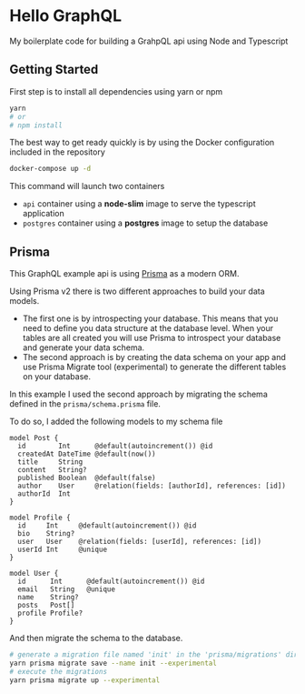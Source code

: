 # Hello GraphQL

My boilerplate code for building a GrahpQL api using Node and Typescript

## Getting Started

First step is to install all dependencies using yarn or npm

```sh
yarn
# or
# npm install
```

The best way to get ready quickly is by using the Docker configuration included in the repository

```sh
docker-compose up -d
```

This command will launch two containers

- `api` container using a **node-slim** image to serve the typescript application
- `postgres` container using a **postgres** image to setup the database

## Prisma

This GraphQL example api is using [Prisma](https://www.prisma.io/) as a modern ORM.

Using Prisma v2 there is two different approaches to build your data models.

- The first one is by introspecting your database.
  This means that you need to define you data structure at the database level.
  When your tables are all created you will use Prisma to introspect your database
  and generate your data schema.
- The second approach is by creating the data schema on your app and use
  Prisma Migrate tool (experimental) to generate the different tables on your database.

In this example I used the second approach by migrating the schema defined in the `prisma/schema.prisma` file.

To do so, I added the following models to my schema file

```
model Post {
  id        Int      @default(autoincrement()) @id
  createdAt DateTime @default(now())
  title     String
  content   String?
  published Boolean  @default(false)
  author    User     @relation(fields: [authorId], references: [id])
  authorId  Int
}

model Profile {
  id     Int     @default(autoincrement()) @id
  bio    String?
  user   User    @relation(fields: [userId], references: [id])
  userId Int     @unique
}

model User {
  id      Int      @default(autoincrement()) @id
  email   String   @unique
  name    String?
  posts   Post[]
  profile Profile?
}
```

And then migrate the schema to the database.

```sh
# generate a migration file named 'init' in the 'prisma/migrations' directory
yarn prisma migrate save --name init --experimental
# execute the migrations
yarn prisma migrate up --experimental
```
